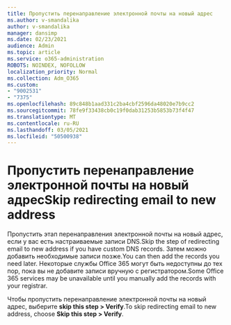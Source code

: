 ```yaml
---
title: Пропустить перенаправление электронной почты на новый адрес
ms.author: v-smandalika
author: v-smandalika
manager: dansimp
ms.date: 02/23/2021
audience: Admin
ms.topic: article
ms.service: o365-administration
ROBOTS: NOINDEX, NOFOLLOW
localization_priority: Normal
ms.collection: Adm_O365
ms.custom:
- "9002531"
- "7375"
ms.openlocfilehash: 89c848b1aad331c2ba4cbf2596da48020e7b9cc2
ms.sourcegitcommit: 78fe9f33438cb0c19f0dab31253b5853b73f4f47
ms.translationtype: MT
ms.contentlocale: ru-RU
ms.lasthandoff: 03/05/2021
ms.locfileid: "50500938"
---
```

# <a name="skip-redirecting-email-to-new-address"></a><span data-ttu-id="72032-102">Пропустить перенаправление электронной почты на новый адрес</span><span class="sxs-lookup"><span data-stu-id="72032-102">Skip redirecting email to new address</span></span>

<span data-ttu-id="72032-103">Пропустить этап перенаправления электронной почты на новый адрес, если у вас есть настраиваемые записи DNS.</span><span class="sxs-lookup"><span data-stu-id="72032-103">Skip the step of redirecting email to new address if you have custom DNS records.</span></span> <span data-ttu-id="72032-104">Затем можно добавить необходимые записи позже.</span><span class="sxs-lookup"><span data-stu-id="72032-104">You can then add the records you need later.</span></span> <span data-ttu-id="72032-105">Некоторые службы Office 365 могут быть недоступны до тех пор, пока вы не добавите записи вручную с регистратором.</span><span class="sxs-lookup"><span data-stu-id="72032-105">Some Office 365 services may be unavailable until you manually add the records with your registrar.</span></span>

<span data-ttu-id="72032-106">Чтобы пропустить перенаправление электронной почты на новый адрес, выберите **skip this step > Verify**.</span><span class="sxs-lookup"><span data-stu-id="72032-106">To skip redirecting email to new address, choose **Skip this step > Verify**.</span></span>